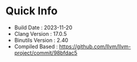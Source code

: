 # Quick Info
* Build Date : 2023-11-20
* Clang Version : 17.0.5
* Binutils Version : 2.40
* Compiled Based : https://github.com/llvm/llvm-project/commit/98bfdac5
